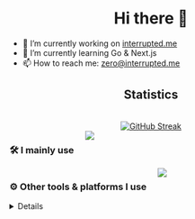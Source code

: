 <div align="center"><h1>Hi there 👋</h1></div>

- 🔭 I’m currently working on [interrupted.me](https://interrupted.me)
- 🌱 I’m currently learning Go & Next.js
- 📫 How to reach me: zero@interrupted.me
<div align="center">
  <h2>Statistics</h2>
  <br>
  <a href="https://git.io/streak-stats"><img src="https://github-readme-streak-stats.herokuapp.com?user=Z3R0zz&theme=tokyonight&date_format=j%20M%5B%20Y%5D" alt="GitHub Streak" /></a>
</div>
<div align="center" style="display: flex; gap: 20px;">
  <h3>🛠 I mainly use</h3>
  <a href="https://skillicons.dev">
    <img src="https://skillicons.dev/icons?i=html,htmx,css,sass,tailwind,js,ts,nodejs,php,laravel,go,mysql,postgres,cassandra,redis,sqlite,sequelize,webpack,vite,npm" />
  </a>
</div>
<div align="center" style="display: flex; gap: 20px;">
  <h3>⚙️ Other tools & platforms I use</h3>
  <a href="https://skillicons.dev">
    <img src="https://skillicons.dev/icons?i=windows,ubuntu,arch,bash,cloudflare,aws,docker,figma,grafana,vscode,phpstorm,androidstudio,postman,raspberrypi,wordpress" />
  </a>
</div>
<details>
  <div align="center">
    <img src="https://r2.resynced.design/cdn/x6bv20vU3675Oi5QgQoECMNbSA.gif" alt="POV" style="height: 250px" />
  </div>
</details>
